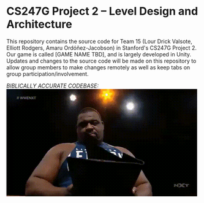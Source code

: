 # CS247G Project 2 – Level Design and Architecture
This repository contains the source code for Team 15 (Lour Drick Valsote, Elliott Rodgers, Amaru Ordóñez-Jacobson) in Stanford's CS247G Project 2. Our game is called [GAME NAME TBD], and is largely developed in Unity. Updates and changes to the source code will be made on this repository to allow group members to make changes remotely as well as keep tabs on group participation/involvement.

*BIBLICALLY ACCURATE CODEBASE:*
![](misc/mrw_reading_codebase.gif)